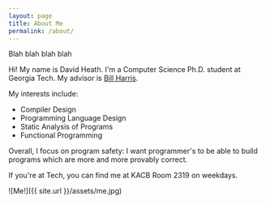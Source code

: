 ```yaml
---
layout: page
title: About Me
permalink: /about/
---
```


Blah blah blah blah

Hi! My name is David Heath. I'm a Computer Science Ph.D. student at Georgia Tech.
My advisor is [Bill Harris](http://www.cc.gatech.edu/~wharris/).

My interests include:
  + Compiler Design
  + Programming Language Design
  + Static Analysis of Programs
  + Functional Programming

Overall, I focus on program safety: I want programmer's to be able to build
programs which are more and more provably correct.

If you're at Tech, you can find me at KACB Room 2319 on weekdays.

![Me!]({{ site.url }}/assets/me.jpg)
